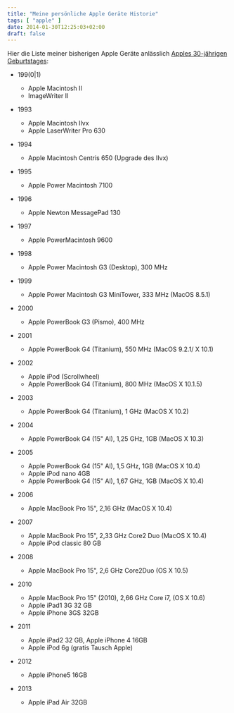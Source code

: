 ```yaml
---
title: "Meine persönliche Apple Geräte Historie"
tags: [ "apple" ]
date: 2014-01-30T12:25:03+02:00
draft: false
---
```


Hier die Liste meiner bisherigen Apple Geräte
anlässlich [Apples 30-jährigen Geburtstages](http://www.apple.com/30-years/):

- 199(0|1)
    - Apple Macintosh II
    - ImageWriter II

- 1993
    - Apple Macintosh IIvx
    - Apple LaserWriter Pro 630

- 1994
    - Apple Macintosh Centris 650 (Upgrade des IIvx)

- 1995
    - Apple Power Macintosh 7100

- 1996
    - Apple Newton MessagePad 130

- 1997
    - Apple PowerMacintosh 9600

- 1998
    - Apple Power Macintosh G3 (Desktop), 300 MHz

- 1999
    - Apple Power Macintosh G3 MiniTower, 333 MHz (MacOS 8.5.1)

- 2000
    - Apple PowerBook G3 (Pismo), 400 MHz

- 2001
    - Apple PowerBook G4 (Titanium), 550 MHz (MacOS 9.2.1/ X 10.1)

- 2002
    - Apple iPod (Scrollwheel)
    - Apple PowerBook G4 (Titanium), 800 MHz (MacOS X 10.1.5)

- 2003
    - Apple PowerBook G4 (Titanium), 1 GHz (MacOS X 10.2)

- 2004
    - Apple PowerBook G4 (15" Al), 1,25 GHz, 1GB (MacOS X 10.3)

- 2005
    - Apple PowerBook G4 (15" Al), 1,5 GHz, 1GB (MacOS X 10.4)
    - Apple iPod nano 4GB
    - Apple PowerBook G4 (15" Al), 1,67 GHz, 1GB (MacOS X 10.4)

- 2006
    - Apple MacBook Pro 15", 2,16 GHz (MacOS X 10.4)

- 2007
    - Apple MacBook Pro 15", 2,33 GHz Core2 Duo (MacOS X 10.4)
    - Apple iPod classic 80 GB

- 2008
    - Apple MacBook Pro 15", 2,6 GHz Core2Duo (OS X 10.5)

- 2010
    - Apple MacBook Pro 15" (2010), 2,66 GHz Core i7, (OS X 10.6)
    - Apple iPad1 3G 32 GB
    - Apple iPhone 3GS 32GB

- 2011
    - Apple iPad2 32 GB, Apple iPhone 4 16GB
    - Apple iPod 6g (gratis Tausch Apple)

- 2012
    - Apple iPhone5 16GB

- 2013
    - Apple iPad Air 32GB
